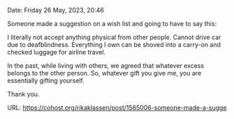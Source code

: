 Date: Friday 26 May, 2023, 20:46

Someone made a suggestion on a wish list and going to have to say this:

I literally not accept anything physical from other people. Cannot drive car due to deafblindness. Everything I own can be shoved into a carry-on and checked luggage for airline travel.

In the past, while living with others, we agreed that whatever excess belongs to the other person. So, whatever gift you give me, you are essentially gifting yourself.

Thank you.

URL: https://cohost.org/rikaklassen/post/1565006-someone-made-a-sugge
